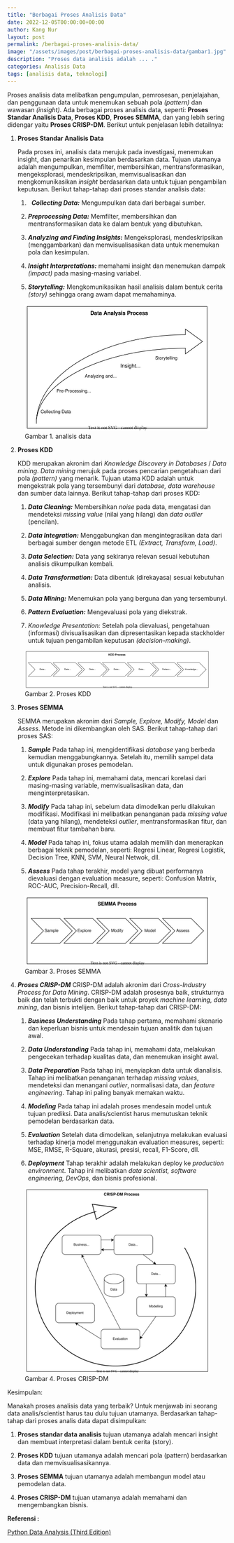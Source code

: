 ```yaml
---
title: "Berbagai Proses Analisis Data"
date: 2022-12-05T00:00:00+00:00
author: Kang Nur
layout: post
permalink: /berbagai-proses-analisis-data/
image: "/assets/images/post/berbagai-proses-analisis-data/gambar1.jpg"
description: "Proses data analisis adalah ... ."
categories: Analisis Data
tags: [analisis data, teknologi]
---
```

<p>Proses analisis data melibatkan pengumpulan, pemrosesan, penjelajahan, dan penggunaan data untuk menemukan sebuah pola <em>(pattern)</em> dan wawasan <em>(insight)</em>. Ada berbagai proses analisis data, seperti: <strong>Proses Standar Analisis Data</strong>, <strong>Proses KDD</strong>, <strong>Proses SEMMA</strong>, dan yang lebih sering didengar yaitu <strong>Proses CRISP-DM</strong>. Berikut untuk penjelasan lebih detailnya:</p>
<ol>
<li><p><strong>Proses Standar Analisis Data</strong></p>
<p>Pada proses ini, analisis data merujuk pada investigasi, menemukan insight, dan penarikan kesimpulan berdasarkan data. Tujuan utamanya adalah mengumpulkan, memfilter, membersihkan, mentransformasikan, mengeksplorasi, mendeskripsikan, memvisualisasikan dan mengkomunikasikan <em>insight</em> berdasarkan data untuk tujuan pengambilan keputusan. Berikut tahap-tahap dari proses standar analisis data:&nbsp;</p>
<ol>
<li><p>&nbsp;&nbsp;<strong><em>Collecting Data:</em></strong> Mengumpulkan data dari berbagai sumber.</p>
</li>
<li><p><strong><em>Preprocessing Data:</em></strong> Memfilter, membersihkan dan mentransformasikan data ke dalam bentuk yang dibutuhkan.</p>
</li>
<li><p><strong><em>Analyzing and Finding Insights:</em></strong> Mengeksplorasi, mendeskripsikan (menggambarkan) dan memvisualisasikan data untuk menemukan pola dan kesimpulan.</p>
</li>
<li><p><strong><em>Insight Interpretations:</em></strong> memahami insight dan menemukan dampak <em>(impact)</em> pada masing-masing variabel.</p>
</li>
<li><p><strong><em>Storytelling:</em></strong> Mengkomunikasikan hasil analisis dalam bentuk cerita <em>(story)</em> sehingga orang awam dapat memahaminya.</p>
</li>
</ol>
</li>
</ol>
<figure>

<center><img src="/assets/images/post/berbagai-proses-analisis-data/gambar2.svg"></center>

<figcaption>Gambar 1. analisis data</figcaption>

</figure>

<ol start="2">
<li><p><strong>Proses KDD</strong></p>
<p>KDD merupakan akronim dari <em>Knowledge Discovery in Databases</em> / <em>Data mining</em>. <em>Data mining</em> merujuk pada proses pencarian pengetahuan dari pola <em>(pattern)</em> yang menarik. Tujuan utama KDD adalah untuk mengekstrak pola yang tersembunyi dari <em>database, data warehouse</em> dan sumber data lainnya. Berikut tahap-tahap dari proses KDD:</p>
<ol>
<li><p><strong><em>Data Cleaning:</em></strong> Membersihkan <em>noise</em> pada data, mengatasi dan mendeteksi <em>missing value</em> (nilai yang hilang) dan <em>data outlier</em> (pencilan).</p>
</li>
<li><p><strong><em>Data Integration:</em></strong> Menggabungkan dan mengintegrasikan data dari berbagai sumber dengan metode ETL <em>(Extract, Transform, Load)</em>.</p>
</li>
<li><p><strong><em>Data Selection:</em></strong> Data yang sekiranya relevan sesuai kebutuhan analisis dikumpulkan kembali.</p>
</li>
<li><p><strong><em>Data Transformation:</em></strong> Data dibentuk (direkayasa) sesuai kebutuhan analisis.</p>
</li>
<li><p><strong><em>Data Mining:</em></strong> Menemukan pola yang berguna dan yang tersembunyi.</p>
</li>
<li><p><strong><em>Pattern Evaluation:</em></strong> Mengevaluasi pola yang diekstrak.</p>
</li>
<li><p><em>Knowledge Presentation:</em> Setelah pola dievaluasi, pengetahuan (informasi) divisualisasikan dan dipresentasikan kepada stackholder untuk tujuan pengambilan keputusan <em>(decision-making)</em>.</p>
</li>
</ol>
</li>
</ol>
<figure>

<center><img src="/assets/images/post/berbagai-proses-analisis-data/gambar3.svg"></center>

<figcaption>Gambar 2. Proses KDD</figcaption>

</figure>

<ol start="3">
<li><p><strong>Proses SEMMA</strong></p>
<p>SEMMA merupakan akronim dari <em>Sample, Explore, Modify, Model</em> dan <em>Assess</em>. Metode ini dikembangkan oleh SAS. Berikut tahap-tahap dari proses SAS:</p>
<ol>
<li><p><strong><em>Sample</em></strong>
Pada tahap ini, mengidentifikasi <em>database</em> yang berbeda kemudian menggabungkannya. Setelah itu, memilih sampel data untuk digunakan proses pemodelan.</p>
</li>
<li><p><strong><em>Explore</em></strong>
Pada tahap ini, memahami data, mencari korelasi dari masing-masing variable, memvisualisasikan data, dan menginterpretasikan.</p>
</li>
<li><p><strong><em>Modify</em></strong>
Pada tahap ini, sebelum data dimodelkan perlu dilakukan modifikasi. Modifikasi ini melibatkan penanganan pada <em>missing value</em> (data yang hilang), mendeteksi <em>outlier</em>, mentransformasikan fitur, dan membuat fitur tambahan baru.</p>
</li>
<li><p><strong><em>Model</em></strong>
Pada tahap ini, fokus utama adalah memilih dan menerapkan berbagai teknik pemodelan, seperti: Regresi Linear, Regresi Logistik, Decision Tree, KNN, SVM, Neural Netwok, dll.</p>
</li>
<li><p><strong><em>Assess</em></strong>
Pada tahap terakhir, model yang dibuat performanya dievaluasi dengan evaluation measure, seperti: Confusion Matrix, ROC-AUC, Precision-Recall, dll.</p>
</li>
</ol>
</li>
</ol>
<figure>

<center><img src="/assets/images/post/berbagai-proses-analisis-data/gambar4.svg"></center>

<figcaption>Gambar 3. Proses SEMMA</figcaption>

</figure>

<ol start="4">
<li><p><strong><em>Proses CRISP-DM</em></strong>
CRISP-DM adalah akronim dari <em>Cross-Industry Process for Data Mining</em>. CRISP-DM adalah prosesnya baik, strukturnya baik dan telah terbukti dengan baik untuk proyek <em>machine learning, data mining</em>, dan bisnis intelijen. Berikut tahap-tahap dari CRISP-DM:</p>
<ol>
<li><p><strong><em>Business Understanding</em></strong>
Pada tahap pertama, memahami skenario dan keperluan bisnis untuk mendesain tujuan analitik dan tujuan awal.</p>
</li>
<li><p><strong><em>Data Understanding</em></strong>
Pada tahap ini, memahami data, melakukan pengecekan terhadap kualitas data, dan menemukan insight awal.</p>
</li>
<li><p><strong><em>Data Preparation</em></strong>
Pada tahap ini, menyiapkan data untuk dianalisis. Tahap ini melibatkan penanganan terhadap <em>missing values</em>, mendeteksi dan menangani <em>outlier</em>, normalisasi data, dan <em>feature engineering</em>. Tahap ini paling banyak memakan waktu.</p>
</li>
<li><p><strong><em>Modeling</em></strong>
Pada tahap ini adalah proses mendesain model untuk tujuan prediksi. Data analis/scientist harus memutuskan teknik pemodelan berdasarkan data.</p>
</li>
<li><p><strong><em>Evaluation</em></strong>
Setelah data dimodelkan, selanjutnya melakukan evaluasi terhadap kinerja model menggunakan evaluation measures, seperti: MSE, RMSE, R-Square, akurasi, presisi, recall, F1-Score, dll.</p>
</li>
<li><p><strong><em>Deployment</em></strong>
Tahap terakhir adalah melakukan deploy ke <em>production environment</em>. Tahap ini melibatkan <em>data scientist, software engineering, DevOps</em>, dan bisnis profesional.</p>
</li>
</ol>
</li>
</ol>
<figure>

<center><img src="/assets/images/post/berbagai-proses-analisis-data/gambar5.svg"></center>

<figcaption>Gambar 4. Proses CRISP-DM</figcaption>

</figure>

<p>Kesimpulan:</p>
<p>Manakah proses analisis data yang terbaik? Untuk menjawab ini seorang data analis/scientist harus tau dulu tujuan utamanya. Berdasarkan tahap-tahap dari proses analis data dapat disimpulkan:</p>
<ol>
<li><p><strong>Proses standar data analisis</strong> tujuan utamanya adalah mencari insight dan membuat interpretasi dalam bentuk cerita (story).</p>
</li>
<li><p><strong>Proses KDD</strong> tujuan utamanya adalah mencari pola (pattern) berdasarkan data dan memvisualisasikannya.</p>
</li>
<li><p><strong>Proses SEMMA</strong> tujuan utamanya adalah membangun model atau pemodelan data.</p>
</li>
<li><p><strong>Proses CRISP-DM</strong> tujuan utamanya adalah memahami dan mengembangkan bisnis.</p>
</li>
</ol>
<p><strong>Referensi :</strong></p>
<p><a href="https://www.amazon.com/Python-Data-Analysis-collection-visualization-ebook/dp/B0859CVGB4">Python Data Analysis (Third Edition)</a></p>
